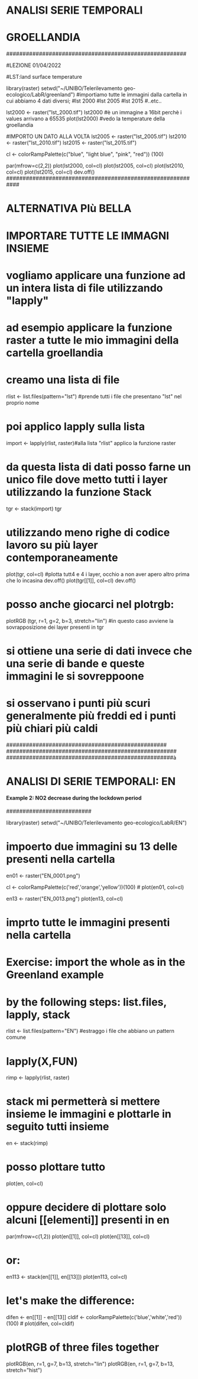 # ANALISI SERIE TEMPORALI
# GROELLANDIA
#######################################################

#LEZIONE 01/04/2022


#LST:land surface temperature

library(raster)
setwd("~/UNIBO/Telerilevamento geo-ecologico/LabR/greenland")
#importiamo tutte le immagini dalla cartella in cui abbiamo 4 dati diversi;
#lst 2000
#lst 2005
#lst 2015
#..etc..

lst2000 <- raster("lst_2000.tif")
lst2000 #è un immagine a 16bit perchè i values arrivano a 65535
plot(lst2000) #vedo la temperature della groellandia

#IMPORTO UN DATO ALLA VOLTA
lst2005 <- raster("lst_2005.tif")
lst2010 <- raster("lst_2010.tif")
lst2015 <- raster("lst_2015.tif")

cl <- colorRampPalette(c("blue", "light blue", "pink", "red")) (100)

par(mfrow=c(2,2))
plot(lst2000, col=cl)
plot(lst2005, col=cl)
plot(lst2010, col=cl)
plot(lst2015, col=cl)
dev.off()
############################################################
# ALTERNATIVA PIù BELLA

# IMPORTARE TUTTE LE IMMAGNI INSIEME
# vogliamo applicare una funzione ad un intera lista di file utilizzando "lapply"
# ad esempio applicare la funzione raster a tutte le mio immagini della cartella groellandia

# creamo una lista di file
rlist <- list.files(pattern="lst") #prende tutti i file che presentano "lst" nel proprio nome

# poi applico lapply sulla lista
import <- lapply(rlist, raster)#alla lista "rlist" applico la funzione raster


# da questa lista di dati posso farne un unico file dove metto tutti i layer utilizzando la funzione Stack
tgr <- stack(import)
tgr
# utilizzando meno righe di codice lavoro su più layer contemporaneamente

plot(tgr, col=cl) #plotta tutt4 e 4 i layer, occhio a non aver apero altro prima che lo incasina
dev.off()
plot(tgr[[1]], col=cl)
dev.off()
# posso anche giocarci nel plotrgb:
plotRGB (tgr, r=1, g=2, b=3, stretch="lin") #in questo caso avviene la sovrapposizione dei layer presenti in tgr
# si ottiene una serie di dati invece che una serie di bande e queste immagini le si sovreppoone
# si osservano i punti più scuri generalmente più freddi ed i punti più chiari più caldi
#################################################
####################################################
###################################################à
# ANALISI DI SERIE TEMPORALI: EN
#### Example 2: NO2 decrease during the lockdown period
##########################

library(raster)
setwd("~/UNIBO/Telerilevamento geo-ecologico/LabR/EN")

# impoerto due immagini su 13 delle presenti nella cartella
en01 <- raster("EN_0001.png") 

cl <- colorRampPalette(c('red','orange','yellow'))(100) # 
plot(en01, col=cl)

en13 <- raster("EN_0013.png")
plot(en13, col=cl)

# imprto tutte le immagini presenti nella cartella 

# Exercise: import the whole as in the Greenland example
# by the following steps: list.files, lapply, stack 

rlist <- list.files(pattern="EN") #estraggo i file che abbiano un pattern comune

# lapply(X,FUN)
rimp <- lapply(rlist, raster)

# stack mi permetterà si mettere insieme le immagini e plottarle in seguito tutti insieme
en <- stack(rimp)

# posso plottare tutto 
plot(en, col=cl)

# oppure decidere di plottare solo alcuni [[elementi]] presenti in en 
par(mfrow=c(1,2))
plot(en[[1]], col=cl)
plot(en[[13]], col=cl)

# or:
en113 <- stack(en[[1]], en[[13]])
plot(en113, col=cl)

# let's make the difference:
difen <-  en[[1]] - en[[13]]
cldif <- colorRampPalette(c('blue','white','red'))(100) # 
plot(difen, col=cldif)

# plotRGB of three files together
plotRGB(en, r=1, g=7, b=13, stretch="lin")
plotRGB(en, r=1, g=7, b=13, stretch="hist")









